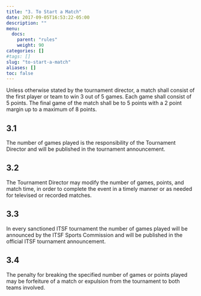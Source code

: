 ```yaml
---
title: "3. To Start a Match"
date: 2017-09-05T16:53:22-05:00
description: ""
menu:
  docs:
    parent: "rules"
    weight: 90
categories: []
#tags: []
slug: "to-start-a-match"
aliases: []
toc: false
---
```


Unless otherwise stated by the tournament director, a match shall consist of the first player or team to win 3 out of 5 games. Each game shall consist of 5 points. The final game of the match shall be to 5 points with a 2 point margin up to a maximum of 8 points.

## 3.1

The number of games played is the responsibility of the Tournament Director and will be published in the tournament announcement.

## 3.2

The Tournament Director may modify the number of games, points, and match time, in order to complete the event in a timely manner or as needed for televised or recorded matches.

## 3.3

In every sanctioned ITSF tournament the number of games played will be announced by the ITSF Sports Commission and will be published in the official ITSF tournament announcement.

## 3.4

The penalty for breaking the specified number of games or points played may be forfeiture of a match or expulsion from the tournament to both teams involved.